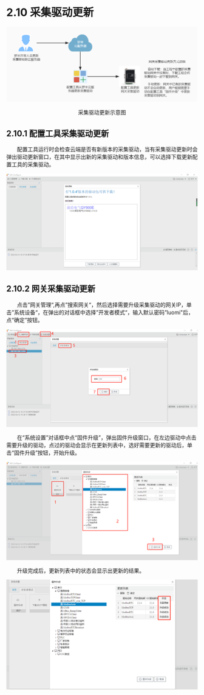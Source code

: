 # 2.10 采集驱动更新



![采集驱动更新流程图](assets/采集驱动更新流程图.png)

<center>采集驱动更新示意图</center>



## 2.10.1 配置工具采集驱动更新

　　配置工具运行时会检查云端是否有新版本的采集驱动，当有采集驱动更新时会弹出驱动更新窗口，在其中显示出新的采集驱动和版本信息，可以选择下载更新配置工具的采集驱动。

![配置工具更新采集驱动](assets/配置工具更新采集驱动.png)



## 2.10.2 网关采集驱动更新

　　点击”网关管理“,再点”搜索网关“，然后选择需要升级采集驱动的网关IP，单击”系统设备“，在弹出的对话框中选择”开发者模式“，输入默认密码”luomi"后，点“确定”按钮。

![网关采集驱动升级1](assets/网关采集驱动升级1.png)

　　在“系统设置”对话框中点“固件升级”，弹出固件升级窗口，在左边驱动中点击需要升级的驱动，点过的驱动会显示在更新列表中，选好需要更新的驱动后，单击“固件升级”按钮，开始升级。

![网关采集驱动升级2](assets/网关采集驱动升级2.png)

　　升级完成后，更新列表中的状态会显示出更新的结果。

![网关采集驱动升级3](assets/网关采集驱动升级3.png)